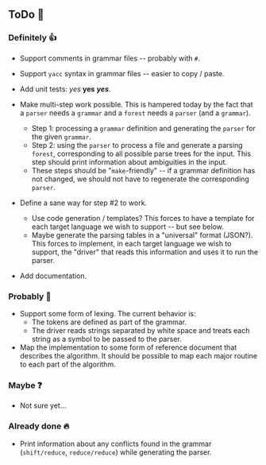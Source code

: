 ## ToDo 🔨

### Definitely 👍

* Support comments in grammar files -- probably with `#`.
* Support `yacc` syntax in grammar files -- easier to copy / paste.
* Add unit tests: *yes* **yes** ***yes***.
* Make multi-step work possible.  This is hampered today by the fact that a
  `parser` needs a `grammar` and a `forest` needs a `parser` (and a `grammar`).
  * Step 1: processing a `grammar` definition and generating the `parser` for
    the given `grammar`.
  * Step 2: using the `parser` to process a file and generate a parsing
    `forest`, corresponding to all possible parse trees for the input.  This
    step should print information about ambiguities in the input.
  * These steps should be "`make`-friendly" -- if a grammar definition has not
    changed, we should not have to regenerate the corresponding `parser`.
* Define a sane way for step #2 to work.
  * Use code generation / templates?  This forces to have a template for each
    target language we wish to support -- but see below.
  * Maybe generate the parsing tables in a "universal" format (JSON?).  This
    forces to implement, in each target language we wish to support, the
    "driver" that reads this information and uses it to run the parser.

* Add documentation.

### Probably 🤔

* Support some form of lexing.  The current behavior is:
  * The tokens are defined as part of the grammar.
  * The driver reads strings separated by white space and treats each string as
    a symbol to be passed to the parser.
* Map the implementation to some form of reference document that describes the
  algorithm.  It should be possible to map each major routine to each part of
  the algorithm.

### Maybe ❓

* Not sure yet...

### Already done 🔥
* Print information about any conflicts found in the grammar (`shift/reduce`,
  `reduce/reduce`) while generating the parser.
